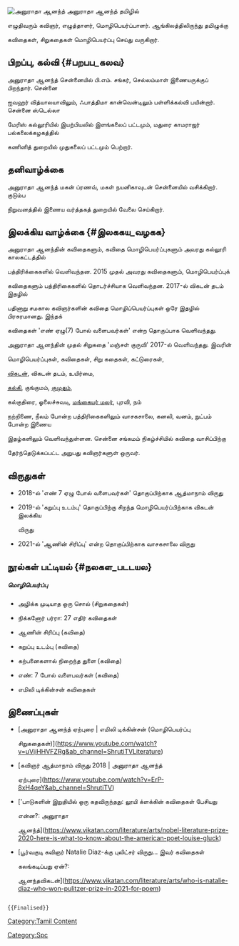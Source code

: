 ![அனுராதா ஆனந்த்](அனுராதா_ஆனந்த்.jpg "அனுராதா ஆனந்த்") அனுராதா ஆனந்த் தமிழில்
எழுதிவரும் கவிஞர், எழுத்தாளர், மொழிபெயர்ப்பாளர். ஆங்கிலத்திலிருந்து தமிழுக்கு
கவிதைகள், சிறுகதைகள் மொழிபெயர்ப்பு செய்து வருகிறார்.

## பிறப்பு, கல்வி {#பறபப_கலவ}

அனுராதா ஆனந்த் சென்னையில் பி.எம். சங்கர், செல்லம்மாள் இணையருக்குப் பிறந்தார். சென்னை
ஐவஹர் வித்யாலயாவிலும், ஃபாத்திமா கான்வென்டிலும் பள்ளிக்கல்வி பயின்றார். சென்னை ஸ்டெல்லா
மேரிஸ் கல்லூரியில் இயற்பியலில் இளங்கலைப் பட்டமும், மதுரை காமராஜர் பல்கலைக்கழகத்தில்
கணினித் துறையில் முதுகலைப் பட்டமும் பெற்றார்.

## தனிவாழ்க்கை

அனுராதா ஆனந்த் மகன் ப்ரணவ், மகள் நயனிகாவுடன் சென்னையில் வசிக்கிறார். குடும்ப
நிறுவனத்தில் இணைய வர்த்தகத் துறையில் வேலை செய்கிறார்.

## இலக்கிய வாழ்க்கை {#இலககய_வழகக}

அனுராதா ஆனந்தின் கவிதைகளும், கவிதை மொழிபெயர்ப்புகளும் அவரது கல்லூரி காலகட்டத்தில்
பத்திரிக்கைகளில் வெளிவந்தன. 2015 முதல் அவரது கவிதைகளும், மொழிபெயர்ப்புக்
கவிதைகளும் பத்திரிகைகளில் தொடர்ச்சியாக வெளிவந்தன. 2017-ல் விகடன் தடம் இதழில்
பதினாறு சமகால கவிஞர்களின் கவிதை மொழிப்பெயர்ப்புகள் ஒரே இதழில் பிரசுரமானது. இந்தக்
கவிதைகள் 'எண் ஏழு(7) போல் வளைபவர்கள்' என்ற தொகுப்பாக வெளிவந்தது.

அனுராதா ஆனந்தின் முதல் சிறுகதை \'மஞ்சள் குருவி\' 2017-ல் வெளிவந்தது. இவரின்
மொழிபெயர்ப்புகள், கவிதைகள், சிறு கதைகள், கட்டுரைகள்,
[விகடன்](ஆனந்த_விகடன் "wikilink"), விகடன் தடம், உயிர்மை,
[கல்கி](கல்கி_(வார_இதழ்) "wikilink"), குங்குமம், [குமுதம்](குமுதம் "wikilink"),
கல்குதிரை, ஓலைச்சுவடி, [மங்கையர் மலர்](மங்கையர்_மலர் "wikilink"), புரவி, நம்
நற்றிணை, நீலம் போன்ற பத்திரிகைகளிலும் வாசகசாலை, கனலி, வனம், நுட்பம் போன்ற இணைய
இதழ்களிலும் வெளிவந்துள்ளன. சென்னை சங்கமம் நிகழ்ச்சியில் கவிதை வாசிப்பிற்கு
தேர்ந்தெடுக்கப்பட்ட அறுபது கவிஞர்களுள் ஒருவர்.

## விருதுகள்

-   2018-ல் 'எண் 7 ஏழு போல் வளைபவர்கள்' தொகுப்பிற்காக ஆத்மாநாம் விருது
-   2019-ல் 'கறுப்பு உடம்பு' தொகுப்பிற்கு சிறந்த மொழிபெயர்ப்பிற்காக விகடன் இலக்கிய
    விருது
-   2021-ல் 'ஆணின் சிரிப்பு' என்ற தொகுப்பிற்காக வாசகசாலை விருது

## நூல்கள் பட்டியல் {#நலகள_படடயல}

##### மொழிபெயர்ப்பு

-   அழிக்க முடியாத ஒரு சொல் (சிறுகதைகள்)
-   நிக்கனோர் பர்ரா: 27 எதிர் கவிதைகள்
-   ஆணின் சிரிப்பு (கவிதை)
-   கறுப்பு உடம்பு (கவிதை)
-   கற்பனைகளால் நிறைந்த துளை (கவிதை)
-   எண்: 7 போல் வளைபவர்கள் (கவிதை)
-   எமிலி டிக்கின்சன் கவிதைகள்

## இணைப்புகள்

-   [அனுராதா ஆனந்த் ஏற்புரை \| எமிலி டிக்கின்சன் (மொழிபெயர்ப்பு
    சிறுகதைகள்)](https://www.youtube.com/watch?v=uVjiHHVFZRg&ab_channel=ShrutiTVLiterature)
-   [கவிஞர் ஆத்மாநாம் விருது 2018 \| அனுராதா ஆனந்த்
    ஏற்புரை](https://www.youtube.com/watch?v=ErP-8xH4qeY&ab_channel=ShrutiTV)
-   [\'பாடுகளின் இறுதியில் ஒரு கதவிருந்தது: லூயி க்ளக்கின் கவிதைகள் பேசியது
    என்ன?: அனுராதா
    ஆனந்த்](https://www.vikatan.com/literature/arts/nobel-literature-prize-2020-here-is-what-to-know-about-the-american-poet-louise-gluck)
-   [பூர்வகுடி கவிஞர் Natalie Diaz-க்கு புலிட்சர் விருது\... இவர் கவிதைகள்
    கலங்கடிப்பது ஏன்?:
    ஆனந்தவிகடன்](https://www.vikatan.com/literature/arts/who-is-natalie-diaz-who-won-pulitzer-prize-in-2021-for-poem)

```{=mediawiki}
{{Finalised}}
```
[Category:Tamil Content](Category:Tamil_Content "wikilink")
[Category:Spc](Category:Spc "wikilink")
